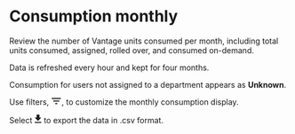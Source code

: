 # Consumption monthly

Review the number of Vantage units consumed per month, including total units consumed, assigned, rolled over, and consumed on-demand.

Data is refreshed every hour and kept for four months.

Consumption for users not assigned to a department appears as **Unknown**.

Use filters, ![FilterIcon.png](../Images/FilterIcon.png), to customize the monthly consumption display.

Select ![ConsumptionExport.png](../Images/ConsumptionExport.png) to export the data in .csv format.
